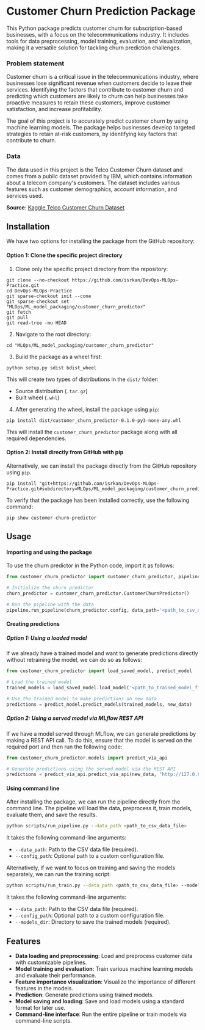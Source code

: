 # Customer Churn Prediction Package

This Python package predicts customer churn for subscription-based businesses, with a focus on the telecommunications industry. It includes tools for data preprocessing, model training, evaluation, and visualization, making it a versatile solution for tackling churn prediction challenges.

### Problem statement
Customer churn is a critical issue in the telecommunications industry, where businesses lose significant revenue when customers decide to leave their services. Identifying the factors that contribute to customer churn and predicting which customers are likely to churn can help businesses take proactive measures to retain these customers, improve customer satisfaction, and increase profitability.

The goal of this project is to accurately predict customer churn by using machine learning models. The package helps businesses develop targeted strategies to retain at-risk customers, by identifying key factors that contribute to churn.

### Data
The data used in this project is the Telco Customer Churn dataset and comes from a public dataset provided by IBM, which contains information about a telecom company's customers. The dataset includes various features such as customer demographics, account information, and services used.

**Source**: [Kaggle Telco Customer Churn Dataset](https://www.kaggle.com/datasets/blastchar/telco-customer-churn)

## Installation
We have two options for installing the package from the GitHub repository:

#### Option 1: Clone the specific project directory
1. Clone only the specific project directory from the repository:
```
git clone --no-checkout https://github.com/isrkan/DevOps-MLOps-Practice.git
cd DevOps-MLOps-Practice
git sparse-checkout init --cone
git sparse-checkout set "MLOps/ML_model_packaging/customer_churn_predictor"
git fetch
git pull
git read-tree -mu HEAD
```

2. Navigate to the root directory:
```
cd "MLOps/ML_model_packaging/customer_churn_predictor"
```

3. Build the package as a wheel first:
```
python setup.py sdist bdist_wheel
```

This will create two types of distributions in the `dist/` folder:
- Source distribution (`.tar.gz`)
- Built wheel (`.whl`)

4. After generating the wheel, install the package using `pip`:
```
pip install dist/customer_churn_predictor-0.1.0-py3-none-any.whl
```

This will install the `customer_churn_predictor` package along with all required dependencies.

#### Option 2: Install directly from GitHub with pip
Alternatively, we can install the package directly from the GitHub repository using `pip`.
```
pip install "git+https://github.com/isrkan/DevOps-MLOps-Practice.git#subdirectory=MLOps/ML_model_packaging/customer_churn_predictor"
```

To verify that the package has been installed correctly, use the following command:
```
pip show customer-churn-predictor
```

## Usage

#### Importing and using the package
To use the churn predictor in the Python code, import it as follows:
```python
from customer_churn_predictor import customer_churn_predictor, pipeline

# Initialize the churn predictor
churn_predictor = customer_churn_predictor.CustomerChurnPredictor()

# Run the pipeline with the data
pipeline.run_pipeline(churn_predictor.config, data_path='<path_to_csv_data_file>')
```

#### Creating predictions

##### Option 1: Using a loaded model
If we already have a trained model and want to generate predictions directly without retraining the model, we can do so as follows:
```python
from customer_churn_predictor import load_saved_model, predict_model

# Load the trained model
trained_models = load_saved_model.load_model('<path_to_trained_model_file>')

# Use the trained model to make predictions on new data
predictions = predict_model.predict_models(trained_models, new_data)
```

##### Option 2: Using a served model via MLflow REST API
If we have a model served through MLflow, we can generate predictions by making a REST API call. To do this, ensure that the model is served on the required port and then run the following code:
```python
from customer_churn_predictor.models import predict_via_api

# Generate predictions using the served model via the REST API
predictions = predict_via_api.predict_via_api(new_data, "http://127.0.0.1:<port>/invocations")
```

#### Using command line
After installing the package, we can run the pipeline directly from the command line. The pipeline will load the data, preprocess it, train models, evaluate them, and save the results.

```bash
python scripts/run_pipeline.py --data_path <path_to_csv_data_file>
```

It takes the following command-line arguments:
- `--data_path`: Path to the CSV data file (required).
- `--config_path`: Optional path to a custom configuration file.

Alternatively, if we want to focus on training and saving the models separately, we can run the training script:

```bash
python scripts/run_train.py --data_path <path_to_csv_data_file> --models_dir <directory_to_save_models>
```

It takes the following command-line arguments:
- `--data_path`: Path to the CSV data file (required).
- `--config_path`: Optional path to a custom configuration file.
- `--models_dir`: Directory to save the trained models (required).

## Features

- **Data loading and preprocessing**: Load and preprocess customer data with customizable pipelines.
- **Model training and evaluation**: Train various machine learning models and evaluate their performance.
- **Feature importance visualization**: Visualize the importance of different features in the models.
- **Prediction**: Generate predictions using trained models.
- **Model saving and loading**: Save and load models using a standard format for later use.
- **Command-line interface**: Run the entire pipeline or train models via command-line scripts.